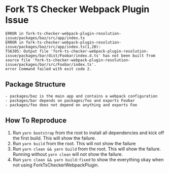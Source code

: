 # Fork TS Checker Webpack Plugin Issue
```
ERROR in fork-ts-checker-webpack-plugin-resolution-issue/packages/baz/src/app/index.ts
ERROR in fork-ts-checker-webpack-plugin-resolution-issue/packages/baz/src/app/index.ts(1,20):
TS6305: Output file 'fork-ts-checker-webpack-plugin-resolution-issue/packages/bar/dist/Foobar/index.d.ts' has not been built from source file 'fork-ts-checker-webpack-plugin-resolution-issue/packages/bar/src/Foobar/index.ts'.
error Command failed with exit code 2.
```

## Package Structure
```
- packages/baz is the main app and contains a webpack configuration
- packages/bar depends on packages/foo and exports Foobar
- packages/foo does not depend on anything and exports Foo
```

## How To Reproduce
1. Run `yarn bootstrap` from the root to install all dependencies and kick off the first build. This will show the failure.
2. Run `yarn build` from the root. This will not show the failure
3. Run `yarn clean && yarn build` from the root. This will show the failure. Running without `yarn clean` will not show the failure.
4. Run `yarn clean && yarn build:fixed` to show the everything okay when not using ForkTsCheckerWebpackPlugin.
